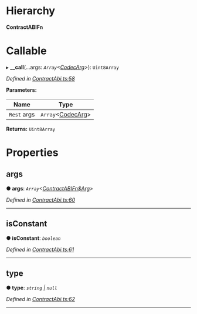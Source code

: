 

# Hierarchy

**ContractABIFn**

# Callable
▸ **__call**(...args: *`Array`<[CodecArg](../modules/_types_.md#codecarg)>*): `Uint8Array`

*Defined in [ContractAbi.ts:58](https://github.com/polkadot-js/api/blob/6d9699a/packages/types/src/ContractAbi.ts#L58)*

**Parameters:**

| Name | Type |
| ------ | ------ |
| `Rest` args | `Array`<[CodecArg](../modules/_types_.md#codecarg)> |

**Returns:** `Uint8Array`

# Properties

<a id="args"></a>

##  args

**● args**: *`Array`<[ContractABIFn$Arg](_contractabi_.contractabifn_arg.md)>*

*Defined in [ContractAbi.ts:60](https://github.com/polkadot-js/api/blob/6d9699a/packages/types/src/ContractAbi.ts#L60)*

___
<a id="isconstant"></a>

##  isConstant

**● isConstant**: *`boolean`*

*Defined in [ContractAbi.ts:61](https://github.com/polkadot-js/api/blob/6d9699a/packages/types/src/ContractAbi.ts#L61)*

___
<a id="type"></a>

##  type

**● type**: *`string` \| `null`*

*Defined in [ContractAbi.ts:62](https://github.com/polkadot-js/api/blob/6d9699a/packages/types/src/ContractAbi.ts#L62)*

___

